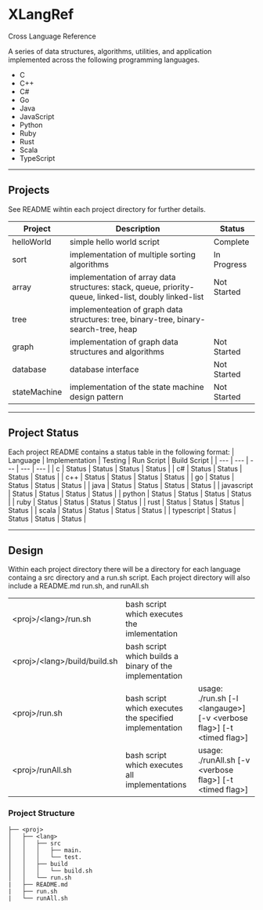 # XLangRef
Cross Language Reference

A series of data structures, algorithms, utilities, and application implemented across the following programming languages.

- C
- C++
- C#
- Go
- Java
- JavaScript
- Python
- Ruby
- Rust
- Scala
- TypeScript

---

## Projects

See README wihtin each project directory for further details.

| Project | Description | Status |
| --- | --- | --- |
| helloWorld | simple hello world script | Complete |
| sort | implementation of multiple sorting algorithms | In Progress |
| array | implementation of array data structures: stack, queue, priority-queue, linked-list, doubly linked-list | Not Started |
| tree | implementeation of graph data structures: tree, binary-tree, binary-search-tree, heap
| graph | implementation of graph data structures and algorithms | Not Started |
| database | database interface | Not Started |
| stateMachine | implementation of the state machine design pattern | Not Started |


---

## Project Status

Each project README contains a status table in the following format:
| Language | Implementation | Testing | Run Script | Build Script |
| --- | --- | --- | --- | --- |
| c | Status | Status | Status | Status |
| c# | Status | Status | Status | Status |
| c++ | Status | Status | Status | Status |
| go | Status | Status | Status | Status |
| java | Status | Status | Status | Status |
| javascript | Status | Status | Status | Status |
| python | Status | Status | Status | Status |
| ruby | Status | Status | Status | Status |
| rust | Status | Status | Status | Status |
| scala | Status | Status | Status | Status |
| typescript | Status | Status | Status | Status |

---

## Design
Within each project directory there will be a directory for each language containg a src directory and a run.sh script. Each project directory will also include a README.md run.sh, and runAll.sh

|  |  |  |
| --- | --- | --- |
| \<proj\>/\<lang\>/run.sh | bash script which executes the imlementation |
| \<proj\>/\<lang\>/build/build.sh | bash script which builds a binary of the implementation |
| \<proj\>/run.sh | bash script which executes the specified implementation | usage: ./run.sh [-l \<langauge\>] [-v \<verbose flag\>] [-t \<timed flag\>] |
| \<proj\>/runAll.sh | bash script which executes all implementations |  usage: ./runAll.sh [-v \<verbose flag\>] [-t \<timed flag\>] |

### Project Structure

```
├── <proj>
│   ├── <lang>
│   │   ├── src
│   │   │   ├── main.
│   │   │   └── test.
│   │   ├── build
│   │   │   └── build.sh
│   │   └── run.sh
|   ├── README.md
|   ├── run.sh
|   └── runAll.sh
```

